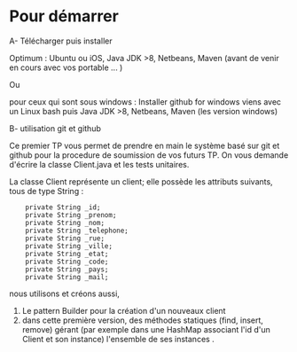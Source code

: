 # Pour démarrer

A- Télécharger puis installer

Optimum : Ubuntu ou iOS, Java JDK >8, Netbeans, Maven (avant de venir en cours avec vos portable ... )

Ou

pour ceux qui sont sous windows : Installer github for windows viens avec un Linux bash puis Java JDK >8, Netbeans, Maven (les version windows)

B- utilisation git et github

Ce premier TP vous permet de prendre en main le système basé sur git et github pour la procedure de soumission de vos futurs TP. On vous demande d'écrire la classe Client.java  et les tests unitaires.


La classe Client représente un client; elle possède les attributs suivants, tous de type String : 
```
    private String _id;
    private String _prenom;
    private String _nom;
    private String _telephone;
    private String _rue;
    private String _ville;
    private String _etat;
    private String _code;
    private String _pays;
    private String _mail;
```

nous utilisons et créons aussi, 
 1. Le pattern Builder pour la création d'un nouveaux client
 2. dans cette première version, des méthodes statiques (find, insert, remove) gérant (par exemple dans une HashMap associant l'id d'un Client et son instance) l'ensemble de ses instances .